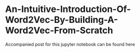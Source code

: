 # An-Intuitive-Introduction-Of-Word2Vec-By-Building-A-Word2Vec-From-Scratch
Accompanied post for this jupyter notebook can be found here 
